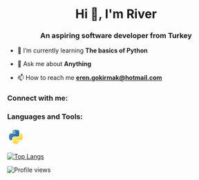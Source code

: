 <h1 align="center">Hi 👋, I'm River</h1>
<h3 align="center">An aspiring software developer from Turkey</h3>

- 🌱 I’m currently learning **The basics of Python**

- 💬 Ask me about **Anything**

- 📫 How to reach me **eren.gokirmak@hotmail.com**

<h3 align="left">Connect with me:</h3>
<p align="left">
</p>

<h3 align="left">Languages and Tools:</h3>
<p align="left"> <a href="https://www.python.org" target="_blank" rel="noreferrer"> <img src="https://raw.githubusercontent.com/devicons/devicon/master/icons/python/python-original.svg" alt="python" width="40" height="40"/> </a> </p>

[![Top Langs](https://github-readme-stats.vercel.app/api/top-langs/?username=fallenr1very)](https://github.com/anuraghazra/github-readme-stats)

![Profile views](https://gpvc.arturio.dev/fallenr1very)
